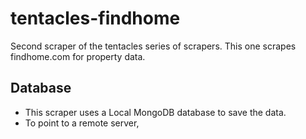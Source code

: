 # tentacles-findhome
Second scraper of the tentacles series of scrapers. This one scrapes findhome.com for property data.

## Database
- This scraper uses a Local MongoDB database to save the data.
- To point to a remote server, 
